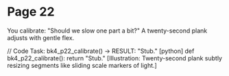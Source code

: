 # Page 22

You calibrate: "Should we slow one part a bit?"
A twenty-second plank adjusts with gentle flex.

// Code Task: bk4_p22_calibrate() → RESULT: "Stub."
[python]
def bk4_p22_calibrate():
    return "Stub."
[Illustration: Twenty-second plank subtly resizing segments like sliding scale markers of light.]
